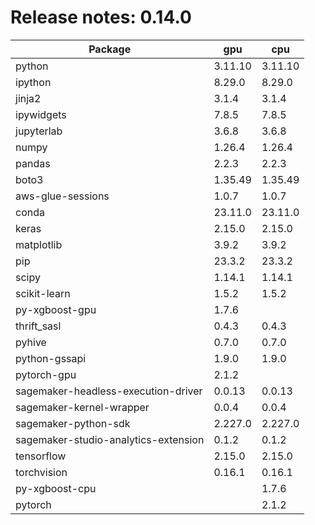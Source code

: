 # Release notes: 0.14.0

Package | gpu| cpu
---|---|---
python|3.11.10|3.11.10
ipython|8.29.0|8.29.0
jinja2|3.1.4|3.1.4
ipywidgets|7.8.5|7.8.5
jupyterlab|3.6.8|3.6.8
numpy|1.26.4|1.26.4
pandas|2.2.3|2.2.3
boto3|1.35.49|1.35.49
aws-glue-sessions|1.0.7|1.0.7
conda|23.11.0|23.11.0
keras|2.15.0|2.15.0
matplotlib|3.9.2|3.9.2
pip|23.3.2|23.3.2
scipy|1.14.1|1.14.1
scikit-learn|1.5.2|1.5.2
py-xgboost-gpu|1.7.6| 
thrift_sasl|0.4.3|0.4.3
pyhive|0.7.0|0.7.0
python-gssapi|1.9.0|1.9.0
pytorch-gpu|2.1.2| 
sagemaker-headless-execution-driver|0.0.13|0.0.13
sagemaker-kernel-wrapper|0.0.4|0.0.4
sagemaker-python-sdk|2.227.0|2.227.0
sagemaker-studio-analytics-extension|0.1.2|0.1.2
tensorflow|2.15.0|2.15.0
torchvision|0.16.1|0.16.1
py-xgboost-cpu| |1.7.6
pytorch| |2.1.2
